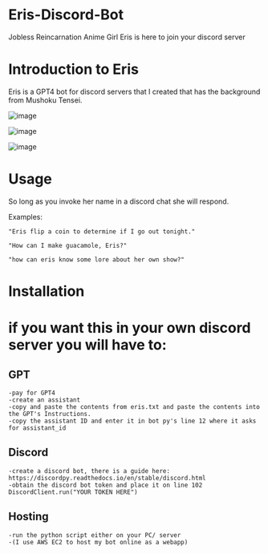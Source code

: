 # Eris-Discord-Bot
Jobless Reincarnation Anime Girl Eris is here to join your discord server

# Introduction to Eris

Eris is a GPT4 bot for discord servers that I created that has the background from Mushoku Tensei. 

![image](https://github.com/Ampersand-Alexander/Eris-Discord-Bot/assets/60246286/f1036034-7cb7-4b6a-b97b-b0f9f189658b)

![image](https://github.com/Ampersand-Alexander/Eris-Discord-Bot/assets/60246286/06d6a285-c8fe-4f81-aa62-461f8430781f)

![image](https://github.com/Ampersand-Alexander/Eris-Discord-Bot/assets/60246286/a1d1ac5a-8db5-4be1-9542-0601f882bf8a)

# Usage

So long as you invoke her name in a discord chat she will respond. 

Examples:

    "Eris flip a coin to determine if I go out tonight."

    "How can I make guacamole, Eris?"

    "how can eris know some lore about her own show?"

# Installation

# if you want this in your own discord server you will have to:

## GPT
    -pay for GPT4
    -create an assistant 
    -copy and paste the contents from eris.txt and paste the contents into the GPT's Instructions. 
    -copy the assistant ID and enter it in bot py's line 12 where it asks for assistant_id
## Discord 
    -create a discord bot, there is a guide here: https://discordpy.readthedocs.io/en/stable/discord.html
    -obtain the discord bot token and place it on line 102 DiscordClient.run("YOUR TOKEN HERE")
## Hosting
    -run the python script either on your PC/ server
    -(I use AWS EC2 to host my bot online as a webapp)
